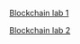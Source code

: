 [Blockchain lab 1](https://github.com/ujjwalk/blockchainlabs1/blob/master/Blockchain%20on%20Azure.md)

[Blockchain lab 2](https://github.com/ujjwalk/blockchainLabs2/blob/master/Blockchain%20on%20Azure.md)

